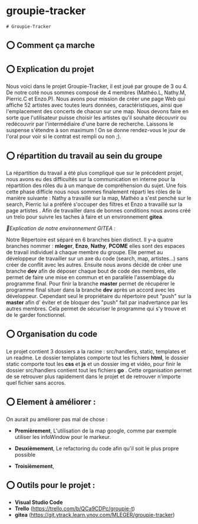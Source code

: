 
# groupie-tracker
	# Groupie-Tracker

## :o: Comment ça marche 


## :o: Explication du projet

Nous voici dans le projet Groupie-Tracker, il est joué par groupe de 3 ou 4. De notre coté nous sommes composé de 4 membres (Mathéo.L, Nathy.M, Pierric.C et Enzo.P).
Nous avons pour mission de créer une page Web qui affiche 52 artistes avec toutes leurs données, caractéristiques, ainsi que l'emplacement des concerts de chacun sur une map.
Nous devons faire en sorte que l'utilisateur puisse choisir les artistes qu'il souhaite découvrir ou redécouvrir par l'intermédiaire d'une barre de recherche.
Laissons le suspense s'étendre à son maximum !
On se donne rendez-vous le jour de l'oral pour voir si le contrat est rempli ou non ;).

## :o: répartition du travail au sein du groupe

La répartition du travail a été plus compliqué que sur le précédent projet, nous avons eu des difficultés sur la communication en interne pour la répartition des rôles du à un manque de compréhension du sujet. Une fois cette phase difficle nous nous sommes finalement réparti les rôles de la manière suivante : Nathy a travaillé sur la map, Mathéo a s'est penché sur le search, Pierric lui a préféré s'occuper des filtres et Enzo a travaillé sur la page artistes  . Afin de travailler dans de bonnes conditions nous avons créé un trelo pour suivre les taches à faire et un environnement **gitea**.

*:small_red_triangle:Explication de notre environnement GITEA :*

Notre Répertoire est séparé en 6 branches bien distinct. Il y-a quatre branches nommer : **mleger**, **Enzo**, **Nathy**, **PCOME** elles sont des espaces de travail individuel à chaque membre du groupe. Elle permet au développeur de travailler sur un axe du code (search, map, artistes...) sans créer de conflit avec les autres. Ensuite nous avons décidé de créer une branche **dev** afin de déposer chaque bout de code des membres, elle permet de faire une mise en commun et en parallèle l'assemblage du programme final. Pour finir la branche **master** permet de récupérer le programme final situer dans la branche **dev** après un accord avec les développeur. Cependant seul le propriétaire du répertoire peut "push" sur la **master** afin d' éviter et de bloquer des "push" fait par inadvertance par les autres membres. Cela permet de sécuriser le programme qui s'y trouve et de le garder fonctionnel.

## :o: Organisation du code 

Le projet contient 3 dossiers a la racine : src/handlers, static, templates et un readme. Le dossier templates comporte tout les fichiers **html**, le dossier static comporte tout les **css** et **js** et un dossier img et vidéo, pour finir le dossier src/handlers contient tout les fichiers **go**  . Cette organisation permet de se retrouver plus rapidement dans le projet et de retrouver n'importe quel fichier sans accros.

## :o: Element à améliorer :

On aurait pu améliorer pas mal de chose :
- **Premièrement**, L'utilisation de la map google, comme par exemple utiliser les infoWindow pour le markeur.

- **Deuxièmement**, Le refactoring du code afin qu'il soit le plus propre possible 

- **Troisièmement**,


## :o: Outils pour le projet :
- **Visual Studio Code**
- **Trello** (https://trello.com/b/QCa9CDPc/groupie-t)
- **gitea** (https://git.ytrack.learn.ynov.com/MLEGER/groupie-tracker)
